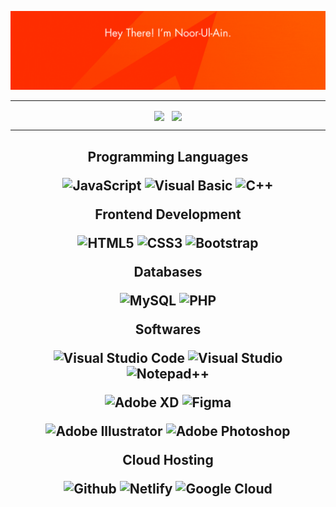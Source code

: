 [![](readme.gif)](readme.gif)

<!--<a href="https://github.com/noorulaiin"><img alt="followers" title="Follow me on Github" src="https://img.shields.io/github/followers/noorulaiin?color=E34F26&style=for-the-badge&logo=github&label=Follow"/></a>-->

<hr>


  <p align="center">
<img width='49%' align="center"src="https://github-readme-stats.vercel.app/api?username=noorulaiin&count_private=true&show_icons=true&custom_title=Noor's%20GitHub%20Stats&hide=issues&title_color=E34F26&icon_color=5A5A5A&bg_color=ffffff00&text_color=E34F26&hide_border=true" />
</a>
<span>&nbsp;</span>
<img width='35%' align="center"src="https://github-readme-stats.vercel.app/api/top-langs/?username=noorxln&layout=compact&bg_color=ffffff00&title_color=E34F26&text_color=5A5A5A&theme=swift&border_color=00000000&exclude_repo=kernel_xiaomi_odin,subconverter-meta" />
</a>
</p>
<hr>

<h2 align="center">
  
  Programming Languages

  ![JavaScript](https://img.shields.io/badge/-JavaScript-E34F26?style=flat-square&logo=JavaScript&logoColor=white)
  ![Visual Basic](https://img.shields.io/badge/-Visual%20Basic-E34F26?style=flat-square&logo=VisualBasic&logoColor=white)
  ![C++](https://img.shields.io/badge/-C++-E34F26?style=flat-square&logo=c%2b%2b&logoColor=white)

Frontend Development

![HTML5](https://img.shields.io/badge/-HTML%205-E34F26?style=flat-square&logo=html5&logoColor=white)
![CSS3](https://img.shields.io/badge/-CSS%203-E34F26?style=flat-square&logo=css3)
![Bootstrap](https://img.shields.io/badge/-Bootstrap-E34F26?style=flat-square&logo=bootstrap&logoColor=white)

Databases

![MySQL](https://img.shields.io/badge/-My%20SQL-E34F26?style=flat-square&logo=mysql&logoColor=white)
![PHP](https://img.shields.io/badge/-PHP-E34F26?style=flat-square&logo=php&logoColor=white)

Softwares

![Visual Studio Code](https://img.shields.io/badge/-Visual%20Studio%20Code-E34F26?style=flat-square&logo=visualstudiocode&logoColor=white)
![Visual Studio](https://img.shields.io/badge/-Visual%20Studio-E34F26?style=flat-square&logo=visualstudio&logoColor=white)
![Notepad++](https://img.shields.io/badge/-Notepad+-E34F26?style=flat-square&logo=notepadplusplus&logoColor=white)

![Adobe XD](https://img.shields.io/badge/-Adobe%20XD-E34F26?style=flat-square&logo=adobexd&logoColor=white)
![Figma](https://img.shields.io/badge/-Figma-E34F26?style=flat-square&logo=figma&logoColor=white)
<!--![Webflow](https://img.shields.io/badge/-Webflow-E34F26?style=flat-square&logo=webflow&logoColor=white)-->

![Adobe Illustrator](https://img.shields.io/badge/-Adobe%20Illustrator-E34F26?style=flat-square&logo=adobeillustrator&logoColor=white)
![Adobe Photoshop](https://img.shields.io/badge/-Adobe%20Photoshop-E34F26?style=flat-square&logo=adobephotoshop&logoColor=white)

Cloud Hosting

![Github](https://img.shields.io/badge/Github-E34F26?style=flat-square&logo=github&logoColor=white)
![Netlify](https://img.shields.io/badge/Netlify-E34F26?style=flat-square&logo=netlify&logoColor=white)
![Google Cloud](https://img.shields.io/badge/Google_Cloud-E34F26?style=flat-square&logo=google-cloud&logoColor=white)

</h2>
